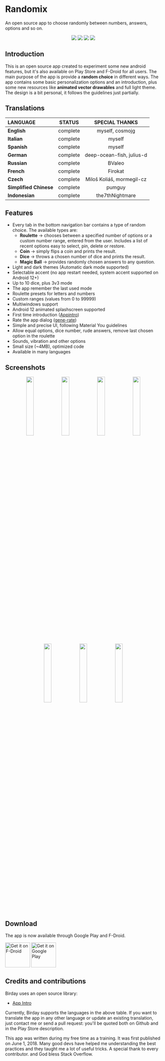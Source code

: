 # Randomix

An open source app to choose randomly between numbers, answers, options and so on.

<p align='center'>
  <a href='https://github.com/m-i-n-a-r/randomix/blob/master/LICENSE.md'><img src='https://img.shields.io/cocoapods/l/AFNetworking.svg'/></a>
  <img src='https://img.shields.io/badge/version-2.0.X-blue'/>
	<img src='https://img.shields.io/badge/status-released-success'/>
	<img src='https://img.shields.io/badge/-translations%20needed!-yellow'/>
</p>

## Introduction
This is an open source app created to experiment some new android features, but it's also available on Play Store and F-Droid for all users.
The main purpose of the app is provide a **random choice** in different ways. The app contains some basic personalization options and an introduction, plus some new resources like **animated vector drawables** and full light theme. The design is a bit personal, it follows the guidelines just partially.

## Translations

| LANGUAGE              | STATUS   | SPECIAL THANKS           |
|:----------------------|:--------:|:------------------------:|
| **English**           | complete | myself, cosmojg          |
| **Italian**           | complete | myself                   |
| **Spanish**           | complete | myself                   |
| **German**            | complete | deep-ocean-fish, julius-d|
| **Russian**           | complete | BValeo                   |
| **French**            | complete | Firokat                  |
| **Czech**             | complete | Miloš Koliáš, mormegil-cz|
| **Simplified Chinese**| complete | pumguy                   |
| **Indonesian**        | complete | the7thNightmare          |

## Features
- Every tab in the bottom navigation bar contains a type of random choice. The available types are:
  - **Roulette** -> chooses between a specified number of options or a custom number range, entered from the user. Includes a list of recent options easy to select, pin, delete or restore.
  - **Coin** -> simply flips a coin and prints the result.
  - **Dice** -> throws a chosen number of dice and prints the result.
  - **Magic Ball** -> provides randomly chosen answers to any question.
- Light and dark themes (Automatic dark mode supported)
- Selectable accent (no app restart needed, system accent supported on Android 12+)
- Up to 10 dice, plus 3v3 mode
- The app remember the last used mode
- Roulette presets for letters and numbers
- Custom ranges (values from 0 to 99999)
- Multiwindows support
- Android 12 animated splashscreen supported
- First time introduction ([Appintro](https://github.com/AppIntro/AppIntro))
- Rate the app dialog ([gene-rate](https://github.com/Pixplicity/gene-rate))
- Simple and precise UI, following Material You guidelines
- Allow equal options, dice number, rude answers, remove last chosen option in the roulette
- Sounds, vibration and other options
- Small size (~4MB), optimized code
- Available in many languages

## Screenshots
<p align='center'>
  <img src='https://i.imgur.com/NwyG02v.png' width='22%'/>
  <img src='https://i.imgur.com/cmLGNHE.png' width='22%'/>
  <img src='https://i.imgur.com/5DQl2QM.png' width='22%'/>
  <img src='https://i.imgur.com/yPcheGu.png' width='22%'/>
  <img src='https://i.imgur.com/wtDtRNn.png' width='22%'/>
  <img src='https://i.imgur.com/TFM5Bq2.png' width='22%'/>
  <img src='https://i.imgur.com/Ps0Frge.png' width='22%'/>
</p>

## Download
The app is now available through Google Play and F-Droid.


[<img src="https://fdroid.gitlab.io/artwork/badge/get-it-on.png"
     alt="Get it on F-Droid"
     height="80">](https://f-droid.org/packages/com.minar.randomix/)
[<img src="https://play.google.com/intl/en_us/badges/images/generic/en-play-badge.png"
     alt="Get it on Google Play"
     height="80">](https://play.google.com/store/apps/details?id=com.minar.randomix)

## Credits and contributions
Birday uses an open source library:
- [App Intro](https://github.com/AppIntro/AppIntro)

Currently, Birday supports the languages in the above table. If you want to translate the app in any other language or update an existing translation, just contact me or send a pull request: you'll be quoted both on Github and in the Play Store description.

This app was written during my free time as a training. It was first published on June 1, 2018. Many good devs have helped me understanding the best practices and they taught me a lot of useful tricks. A special thank to every contributor. and God bless Stack Overflow.

